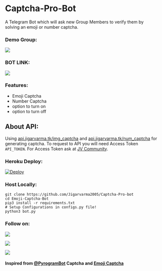 # Captcha-Pro-Bot
A Telegram Bot which will ask new Group Members to verify them by solving an emoji or number captcha.

### Demo Group:
<a href="https://t.me/JV_Community"><img src="https://img.shields.io/badge/Telegram-Group-blue.svg?logo=telegram"></a>

### BOT LINK:
<a href="https://t.me/JVCaptchaBot"><img src="https://img.shields.io/badge/Telegram-Bot-blue.svg?logo=telegram"></a>

### Features:
- Emoji Captcha
- Number Captcha
- option to turn on
- option to turn off


## About API:
Using [api.jigarvarma.tk/img_captcha](https://api.jigarvarma.tk/img_captcha) and [api.jigarvarma.tk/num_captcha](https://api.jigarvarma.tk/num_captcha) for generating captcha. To request to API you will need Access Token `API_TOKEN`. For Access Token ask at [JV Community](https://t.me/JV_Community).


### Heroku Deploy:
[![Deploy](https://www.herokucdn.com/deploy/button.svg)](https://heroku.com/deploy?template=https://github.com/Jigarvarma2005/Captcha-Pro-bot)

### Host Locally:
```shell
git clone https://github.com/Jigarvarma2005/Captcha-Pro-bot
cd Emoji-Captcha-Bot
pip3 install -r requirements.txt
# Setup Configurations in configs.py file!
python3 bot.py
```

### Follow on:
<p align="left">
<a href="https://github.com/Jigarvarma2005"><img src="https://img.shields.io/badge/GitHub-Follow%20on%20GitHub-inactive.svg?logo=github"></a>
</p>
<p align="left">
<a href="https://twitter.com/Jigarvarma2005"><img src="https://img.shields.io/badge/Twitter-Follow%20on%20Twitter-informational.svg?logo=twitter"></a>
</p>
<p align="left">
<a href="https://instagram.com/Jigarvarma2005"><img src="https://img.shields.io/badge/Instagram-Follow%20on%20Instagram-important.svg?logo=instagram"></a>
</p>

#### Inspired from [@PyrogramBot](https://t.me/PyrogramBot) Captcha and [Emoji Captcha](https://github.com/AbirHasan2005/Emoji-Captcha-Bot)
